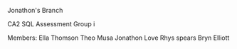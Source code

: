 Jonathon's Branch

CA2 SQL Assessment
Group i

Members:
Ella Thomson
Theo Musa
Jonathon Love
Rhys spears
Bryn Elliott
